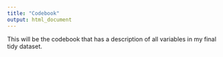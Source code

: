 ```yaml
---
title: "Codebook"
output: html_document
---
```


This will be the codebook that has a description of all variables in my final tidy dataset.
